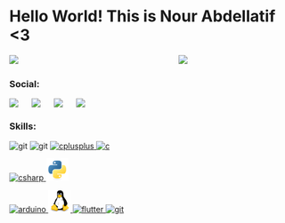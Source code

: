 <h1 align="left">Hello World! This is Nour Abdellatif <3</h1>


<p align="left">
 
<img align='right' src="https://media.giphy.com/media/L5iCpBsEJN3E59BbxU/giphy.gif" width='200"'>

<p align="left">

 ![](https://komarev.com/ghpvc/?username=NourAbdellatif)



<h3 align="left"><b>Social:</b></h3>
<p align="left">
<a href="https://www.linkedin.com/in/nourabdellatif/">
  <img align="left" width="40px" src="https://img.icons8.com/color/344/linkedin-circled--v1.png" draggable="false" />
</a> 
<a href="mailto:noor.abdelatif@gmail.com">
  <img align="left" width="40px" src="https://cdn-icons-png.flaticon.com/512/5968/5968534.png" draggable="false" />
</a>
 <a href="https://leetcode.com/NourAbdellatif/">
  <img align="left" width="40px" src="https://upload.wikimedia.org/wikipedia/commons/1/19/LeetCode_logo_black.png?20191202080835" draggable="false" />
</a>
<a href="https://codeforces.com/profile/Light0">
  <img align="left" width="40px" src="https://play-lh.googleusercontent.com/EkSlLWf2-04k5Y5F_MDLqoXPdo0TyZX3zKdCfsEUDqVB7INUypTOd6AVmkE_X7ej3JuR" draggable="false" />
</a>

   <br>
</a>
</p>
<h3 align="left"><b>Skills:</b></h3>
<p align="left">
 <img src="https://cdn-icons-png.flaticon.com/512/1051/1051277.png" alt="git" width="40" height="40"/>
 <img src="https://cdn-icons-png.flaticon.com/512/732/732190.png" alt="git" width="40" height="40"/>
 <a href="https://www.w3schools.com/cpp/" target="_blank"> <img src="https://img.icons8.com/plasticine/100/000000/react.png" alt="cplusplus" width="40" height="40"/> </a> 
  <a href="https://www.cprogramming.com/" target="_blank"> <img src="https://img.icons8.com/color/48/000000/django.png" alt="c" width="40" height="40"/> </a> 
  
  <a href="https://www.w3schools.com/cs/" target="_blank"> <img src="https://img.icons8.com/color/48/000000/c-plus-plus-logo.png" alt="csharp" width="40" height="40"/> </a> 
<a href="https://www.python.org" target="_blank"> <img src="https://raw.githubusercontent.com/devicons/devicon/master/icons/python/python-original.svg" alt="python" width="40" height="40"/> </a>
 
 <a href="https://www.arduino.cc/" target="_blank"> <img src="https://cdn.worldvectorlogo.com/logos/arduino-1.svg" alt="arduino" width="40" height="40"/> </a>
  <a href="https://www.linux.org/" target="_blank"> <img src="https://raw.githubusercontent.com/devicons/devicon/master/icons/linux/linux-original.svg" alt="linux" width="40" height="40"/> </a> 
  </a> 
  <a href="https://flutter.dev" target="_blank"> <img src="https://www.vectorlogo.zone/logos/flutterio/flutterio-icon.svg" alt="flutter" width="40" height="40"/> </a> 
  <a href="https://git-scm.com/" target="_blank"> <img src="https://www.vectorlogo.zone/logos/git-scm/git-scm-icon.svg" alt="git" width="40" height="40"/> </a> 
 
  </p>

</b>



